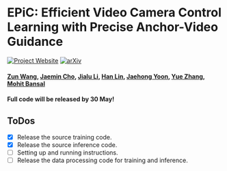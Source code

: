 # EPiC: Efficient Video Camera Control Learning with Precise Anchor-Video Guidance

[![Project Website](https://img.shields.io/badge/Project-Website-blue)](https://zunwang1.github.io/DreamRunner)  [![arXiv](https://img.shields.io/badge/arXiv-2411.16657-b31b1b.svg)](https://arxiv.org/pdf/2411.16657)   

#### [Zun Wang](https://zunwang1.github.io/), [Jaemin Cho](https://j-min.io/),  [Jialu Li](https://jialuli-luka.github.io/), [Han Lin](https://hl-hanlin.github.io/), [Jaehong Yoon](https://jaehong31.github.io), [Yue Zhang](https://zhangyuejoslin.github.io/), [Mohit Bansal](https://www.cs.unc.edu/~mbansal/)

#### Full code will be released by 30 May!

## ToDos
- [x] Release the source training code.
- [x] Release the source inference code.
- [ ] Setting up and running instructions.
- [ ] Release the data processing code for training and inference.